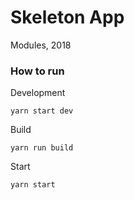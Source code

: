 # Skeleton App

Modules, 2018 

### How to run


Development

```
yarn start dev
```

Build

```
yarn run build
```

Start
```
yarn start
```
